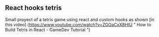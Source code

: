 
## React hooks tetris

Small proyect of a tetris game using react and custom hooks as shown [in this video] (https://www.youtube.com/watch?v=ZGOaCxX8HIU " How to Build Tetris in React - GameDev Tutorial ")
